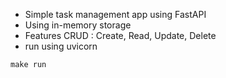 - Simple task management app using FastAPI
- Using in-memory storage
- Features CRUD : Create, Read, Update, Delete
- run using uvicorn
```
make run
```
